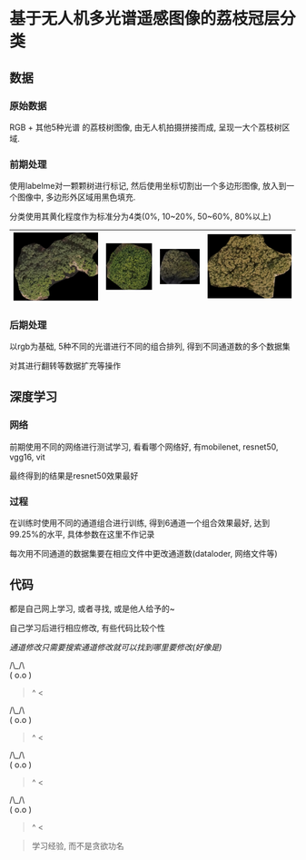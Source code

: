 基于无人机多光谱遥感图像的荔枝冠层分类
===

数据
---
### 原始数据
RGB + 其他5种光谱 的荔枝树图像, 由无人机拍摄拼接而成, 呈现一大个荔枝树区域.

### 前期处理
使用labelme对一颗颗树进行标记, 然后使用坐标切割出一个多边形图像, 放入到一个图像中, 多边形外区域用黑色填充.

分类使用其黄化程度作为标准分为4类(0%, 10~20%, 50~60%, 80%以上)

| ![0](./img/0%/99_0220.jpg) | ![1](./img/10~20%/77_0301.jpg) | ![2](./img/50~60%/7_0317.jpg) | ![3](./img/80%/22_0326.jpg) |
|:--------------------------:|:------------------------------:|:-----------------------------:|:---------------------------:|

### 后期处理
以rgb为基础, 5种不同的光谱进行不同的组合排列, 得到不同通道数的多个数据集

对其进行翻转等数据扩充等操作

深度学习
---

### 网络
前期使用不同的网络进行测试学习, 看看哪个网络好, 有mobilenet, resnet50, vgg16, vit

最终得到的结果是resnet50效果最好

### 过程
在训练时使用不同的通道组合进行训练, 得到6通道一个组合效果最好, 达到99.25%的水平, 具体参数在这里不作记录

每次用不同通道的数据集要在相应文件中更改通道数(dataloder, 网络文件等)



代码
---
都是自己网上学习, 或者寻找, 或是他人给予的~

自己学习后进行相应修改, 有些代码比较个性

_通道修改只需要搜索通道修改就可以找到哪里要修改(好像是)_



  /\\_/\  
 ( o.o ) 


 > ^ <


  /\\_/\  
 ( o.o ) 


 > ^ <


  /\\_/\  
 ( o.o ) 


 > ^ <


  /\\_/\  
 ( o.o )


 > ^ <














> 学习经验, 而不是贪欲功名

